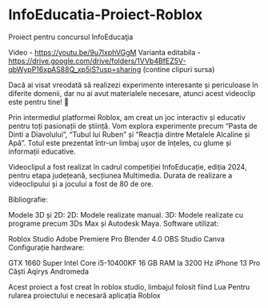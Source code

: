 # InfoEducatia-Proiect-Roblox
Proiect pentru concursul InfoEducaţia 

Video - https://youtu.be/9u7lxphVGgM
Varianta editabila - https://drive.google.com/drive/folders/1VVb4BfEZ5V-qbWypP16xpAS88Q_xp5iS?usp=sharing (contine clipuri sursa)

Dacă ai visat vreodată să realizezi experimente interesante și periculoase în diferite domenii, dar nu ai avut materialele necesare, atunci acest videoclip este pentru tine! 🌟

Prin intermediul platformei Roblox, am creat un joc interactiv și educativ pentru toți pasionații de știință. Vom explora experimente precum “Pasta de Dinti a Diavolului”, “Tubul lui Ruben” și “Reacția dintre Metalele Alcaline și Apă”. Totul este prezentat într-un limbaj ușor de înțeles, cu glume și informații educative.

Videoclipul a fost realizat în cadrul competiției InfoEducație, ediția 2024, pentru etapa județeană, secțiunea Multimedia. Durata de realizare a videoclipului și a jocului a fost de 80 de ore.

Bibliografie:

Modele 3D și 2D:
2D: Modele realizate manual.
3D: Modele realizate cu programe precum 3Ds Max și Autodesk Maya.
Software utilizat:

Roblox Studio
Adobe Premiere Pro
Blender 4.0
OBS Studio
Canva
Configurație hardware:

GTX 1660 Super
Intel Core i5-10400KF
16 GB RAM la 3200 Hz
iPhone 13 Pro
Căști Aqirys Andromeda

Acest proiect a fost creat în roblox studio, limbajul folosit fiind Lua
Pentru rularea proiectului e necesară aplicația Roblox
